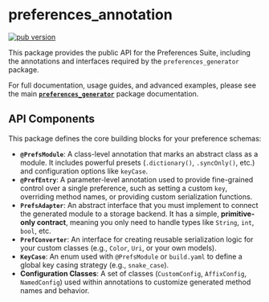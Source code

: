 # preferences_annotation

[![pub version][pub_badge]][pub_link]

This package provides the public API for the Preferences Suite, including the annotations and 
interfaces required by the `preferences_generator` package.

For full documentation, usage guides, and advanced examples, please see the main 
**[`preferences_generator`][generator_link]** package documentation.

## API Components

This package defines the core building blocks for your preference schemas:

- **`@PrefsModule`**: A class-level annotation that marks an abstract class as a module. It 
includes powerful presets (`.dictionary()`, `.syncOnly()`, etc.) and configuration options like 
`keyCase`.
- **`@PrefEntry`**: A parameter-level annotation used to provide fine-grained control over a single 
preference, such as setting a custom `key`, overriding method names, or providing custom 
serialization functions.
- **`PrefsAdapter`**: An abstract interface that you must implement to connect the generated module 
to a storage backend. It has a simple, **primitive-only contract**, meaning you only need to handle 
types like `String`, `int`, `bool`, etc.
- **`PrefConverter`**: An interface for creating reusable serialization logic for your custom 
classes (e.g., `Color`, `Uri`, or your own models).
- **`KeyCase`**: An enum used with `@PrefsModule` or `build.yaml` to define a global key casing 
strategy (e.g., `snake_case`).
- **Configuration Classes**: A set of classes (`CustomConfig`, `AffixConfig`, `NamedConfig`) used 
within annotations to customize generated method names and behavior.

[pub_badge]: https://img.shields.io/pub/v/preferences_annotation.svg

[pub_link]: https://pub.dev/packages/preferences_annotation

[generator_link]: https://pub.dev/packages/preferences_generator